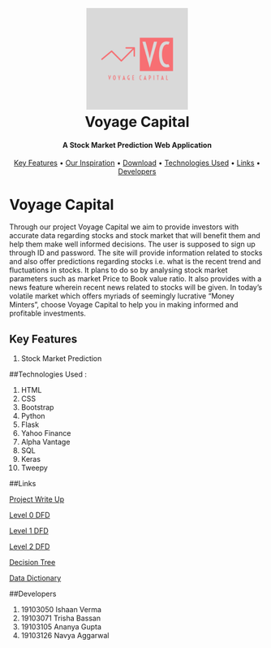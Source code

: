 <h1 align="center">
  <br>
  <a href=https://github.com/ishaannverma/VoyageCapital><img src="https://github.com/ishaannverma/VoyageCapital/blob/main/Voyage%20Capital-logos/Voyage%20Capital-logos.jpeg" alt="Voyage Capital" width="200"></a>
  <br>
  Voyage Capital
  <br>
</h1>

<h4 align="center">A Stock Market Prediction Web Application<a href="https://github.com/ishaannverma/VoyageCapital" target="_blank"></a></h4>


<p align="center">
  <a href="#key-features">Key Features</a> •
  <a href="#our-inspiration">Our Inspiration</a> •
  <a href="#download">Download</a> •
  <a href="#technologies-used">Technologies Used</a> •
  <a href="#links">Links</a> •
  <a href="#developers">Developers</a>
</p>

<h1>Voyage Capital</h1> 

<p>Through our project Voyage Capital we aim to provide investors with accurate data regarding stocks and stock market that will benefit them and help them make well informed decisions. The user is supposed to sign up through ID and password. The site will provide information related to stocks and also offer predictions regarding stocks i.e. what is the recent trend and fluctuations in stocks. It plans to do so by analysing stock market parameters such as market Price to Book value ratio. It also provides with a news feature wherein recent news related to stocks will be given. In today’s volatile market which offers myriads of seemingly lucrative “Money Minters”, choose Voyage Capital to help you in making informed and profitable investments.</p>

## Key Features
1. Stock Market Prediction

##Technologies Used :

1. HTML   
2. CSS
3. Bootstrap
4. Python
5. Flask
6. Yahoo Finance
7. Alpha Vantage
8. SQL
9. Keras
10. Tweepy

##Links  

<a href="https://github.com/ishaannverma/VoyageCapital/blob/main/Schematics/Description/Description.md" target="_blank">Project Write Up</a>  

<a href="https://github.com/ishaannverma/VoyageCapital/blob/main/Schematics/DFDs/Final%20DFD%20Level%200" target="_blank">Level 0 DFD</a>  

<a href="https://github.com/ishaannverma/VoyageCapital/blob/main/Schematics/DFDs/Final%20DFD%20Level%201" target="_blank">Level 1 DFD</a>  

<a href="https://github.com/ishaannverma/VoyageCapital/blob/main/Schematics/DFDs/Final%20DFD%20Level%202  " target="_blank">Level 2 DFD</a>  

<a href="https://github.com/ishaannverma/VoyageCapital/blob/main/Schematics/Decision%20Tree/Final%20Decision%20tree" target="_blank">Decision Tree</a>  

<a href="https://github.com/ishaannverma/VoyageCapital/tree/main/Schematics/Data%20Dictionary" target="_blank">Data Dictionary</a>  

##Developers  
  
1. 19103050 Ishaan Verma
2. 19103071 Trisha Bassan
3. 19103105 Ananya Gupta
4. 19103126 Navya Aggarwal
